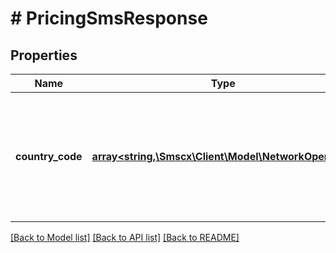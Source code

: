# # PricingSmsResponse

## Properties

Name | Type | Description | Notes
------------ | ------------- | ------------- | -------------
**country_code** | [**array<string,\Smscx\Client\Model\NetworkOperator>**](NetworkOperator.md) | Every **countryCode** object contains objects of network operators and their coresponding pricing |

[[Back to Model list]](../../README.md#models) [[Back to API list]](../../README.md#endpoints) [[Back to README]](../../README.md)
